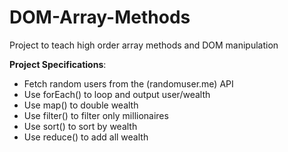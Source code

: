 # DOM-Array-Methods

Project to teach high order array methods and DOM manipulation

**Project Specifications**:
- Fetch random users from the (randomuser.me) API
- Use forEach() to loop and output user/wealth
- Use map() to double wealth
- Use filter() to filter only millionaires
- Use sort() to sort by wealth
- Use reduce() to add all wealth
